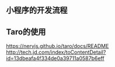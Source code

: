 ## 小程序的开发流程


## Taro的使用
https://nervjs.github.io/taro/docs/README
http://tech.jd.com/index/toContentDetail?id=13dbeafa4f334de0a39711a0587b6eff